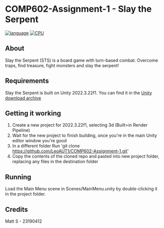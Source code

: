 # COMP602-Assignment-1 - Slay the Serpent

[![language](https://img.shields.io/badge/language-C%23-239120)](https://learn.microsoft.com/ru-ru/dotnet/csharp/tour-of-csharp/overview)
[![CPU](https://img.shields.io/badge/CPU-x86%2C%20x64)]()

## About

Slay the Serpent (STS) is a board game with turn-based combat. Overcome traps, find treasure, fight monsters and slay the serpent!

## Requirements

Slay the Serpent is built on Unity 2022.3.22f1. You can find it in the [Unity download archive](https://unity.com/releases/editor/archive)

## Getting it working

1. Create a new project for 2022.3.22f1, selecting 3d (Built=in Render Pipeline)
2. Wait for the new project to finish building, once you're in the main Unity editor window you're good
3. In a different folder Run 'git clone https://github.com/LeoAUT1/COMP602-Assignment-1.git'
4. Copy the contents of the cloned repo and pasted into new project folder, replacing any files in the destination folder

## Running

Load the Main Menu scene in Scenes/MainMenu.unity by double-clicking it in the project folder.

## Credits

Matt S - 23190412